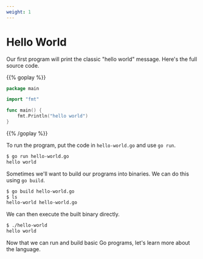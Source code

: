 ```yaml
---
weight: 1
---
```


# Hello World

Our first program will print the classic "hello world"
message. Here's the full source code.

{{% goplay %}}

```go
package main

import "fmt"

func main() {
	fmt.Println("hello world")
}
```

{{% /goplay %}}

To run the program, put the code in `hello-world.go` and
use `go run`.

```sh
$ go run hello-world.go
hello world
```

Sometimes we'll want to build our programs into
binaries. We can do this using `go build`.

```sh
$ go build hello-world.go
$ ls
hello-world	hello-world.go
```

We can then execute the built binary directly.

```sh
$ ./hello-world
hello world
```

Now that we can run and build basic Go programs, let's
learn more about the language.
